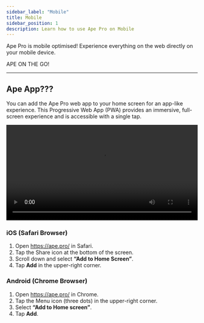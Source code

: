 ```yaml
---
sidebar_label: "Mobile"
title: Mobile
sidebar_position: 1
description: Learn how to use Ape Pro on Mobile
---
```


<head>
    <title>Ape Pro: Mobile</title>
    <meta name="twitter:card" content="summary" />
</head>

Ape Pro is mobile optimised! Experience everything on the web directly on your mobile device.

APE ON THE GO!

---

## Ape App???

You can add the Ape Pro web app to your home screen for an app-like experience. This Progressive Web App (PWA) provides an immersive, full-screen experience and is accessible with a single tap.

<div style={{ maxWidth: '200px', margin: '0 auto' }}>
  <video 
    controls
    width="100%"
    src="/apepro/apepro-mobile.mp4"
  >
    <source src="/apepro/apepro-mobile.mp4" type="video/mp4" />
    Your browser does not support the video tag.
  </video>
</div>

### iOS (Safari Browser)

1. Open https://ape.pro/ in Safari.
2. Tap the Share icon at the bottom of the screen.
3. Scroll down and select **“Add to Home Screen”**.
4. Tap **Add** in the upper-right corner.

### Android (Chrome Browser)

1. Open https://ape.pro/ in Chrome.
2. Tap the Menu icon (three dots) in the upper-right corner.
3. Select **“Add to Home screen”**.
4. Tap **Add**.
